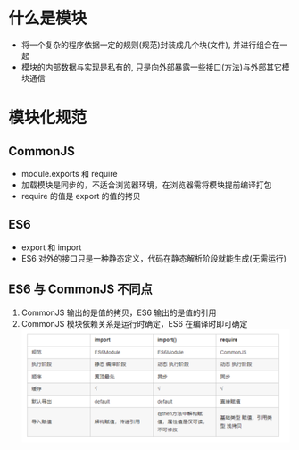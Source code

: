 # 什么是模块

- 将一个复杂的程序依据一定的规则(规范)封装成几个块(文件), 并进行组合在一起
- 模块的内部数据与实现是私有的, 只是向外部暴露一些接口(方法)与外部其它模块通信

# 模块化规范

## CommonJS

- module.exports 和 require
- 加载模块是同步的，不适合浏览器环境，在浏览器需将模块提前编译打包
- require 的值是 export 的值的拷贝

## ES6

- export 和 import
- ES6 对外的接口只是一种静态定义，代码在静态解析阶段就能生成(无需运行)

## ES6 与 CommonJS 不同点

1. CommonJS 输出的是值的拷贝，ES6 输出的是值的引用
2. CommonJS 模块依赖关系是运行时确定，ES6 在编译时即可确定
   ![import与require区别](import_require.png)
